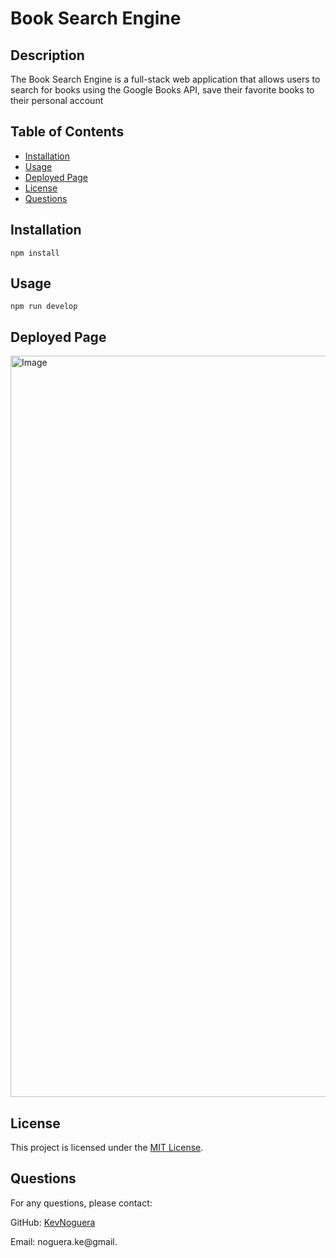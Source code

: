 # Book Search Engine

## Description

The Book Search Engine is a full-stack web application that allows users to search for books using the Google Books API, save their favorite books to their personal account

## Table of Contents

- [Installation](#installation)
- [Usage](#usage)
- [Deployed Page](#deployed-page)
- [License](#license)
- [Questions](#questions)

## Installation

   ```
   npm install
   ```

## Usage

   ```
   npm run develop
   ```

## Deployed Page

<img width="1186" alt="Image" src="https://github.com/user-attachments/assets/378dcd81-33b8-4c8f-9351-d21167d9390e" />



## License
This project is licensed under the [MIT License](https://opensource.org/license/mit).


## Questions
For any questions, please contact:

GitHub: [KevNoguera](https://github.com/KevNoguera)

Email: noguera.ke@gmail.
